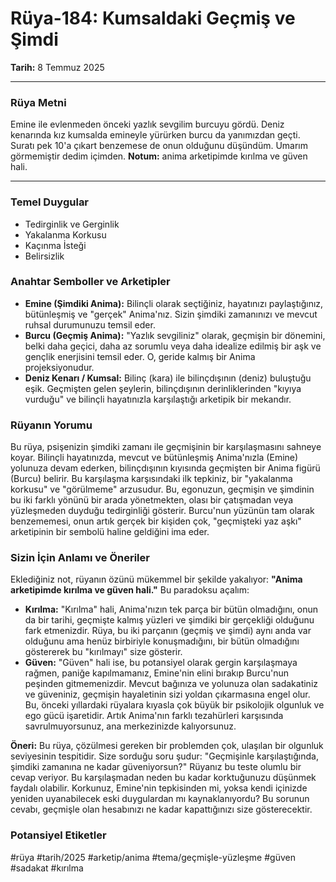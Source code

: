 # Rüya-184: Kumsaldaki Geçmiş ve Şimdi
**Tarih:** 8 Temmuz 2025

---
### Rüya Metni
Emine ile evlenmeden önceki yazlık sevgilim burcuyu gördü. Deniz kenarında kız kumsalda emineyle yürürken burcu da yanımızdan geçti. Suratı pek 10'a çıkart benzemese de onun olduğunu düşündüm. Umarım görmemiştir dedim içimden. 
**Notum:** anima arketipimde kırılma ve güven hali.

---
### Temel Duygular
* Tedirginlik ve Gerginlik
* Yakalanma Korkusu
* Kaçınma İsteği
* Belirsizlik

### Anahtar Semboller ve Arketipler
* **Emine (Şimdiki Anima):** Bilinçli olarak seçtiğiniz, hayatınızı paylaştığınız, bütünleşmiş ve "gerçek" Anima'nız. Sizin şimdiki zamanınızı ve mevcut ruhsal durumunuzu temsil eder.
* **Burcu (Geçmiş Anima):** "Yazlık sevgiliniz" olarak, geçmişin bir dönemini, belki daha geçici, daha az sorumlu veya daha idealize edilmiş bir aşk ve gençlik enerjisini temsil eder. O, geride kalmış bir Anima projeksiyonudur.
* **Deniz Kenarı / Kumsal:** Bilinç (kara) ile bilinçdışının (deniz) buluştuğu eşik. Geçmişten gelen şeylerin, bilinçdışının derinliklerinden "kıyıya vurduğu" ve bilinçli hayatınızla karşılaştığı arketipik bir mekandır.

### Rüyanın Yorumu
Bu rüya, psişenizin şimdiki zamanı ile geçmişinin bir karşılaşmasını sahneye koyar. Bilinçli hayatınızda, mevcut ve bütünleşmiş Anima'nızla (Emine) yolunuza devam ederken, bilinçdışının kıyısında geçmişten bir Anima figürü (Burcu) belirir. Bu karşılaşma karşısındaki ilk tepkiniz, bir "yakalanma korkusu" ve "görülmeme" arzusudur. Bu, egonuzun, geçmişin ve şimdinin bu iki farklı yönünü bir arada yönetmekten, olası bir çatışmadan veya yüzleşmeden duyduğu tedirginliği gösterir. Burcu'nun yüzünün tam olarak benzememesi, onun artık gerçek bir kişiden çok, "geçmişteki yaz aşkı" arketipinin bir sembolü haline geldiğini ima eder.

### Sizin İçin Anlamı ve Öneriler
Eklediğiniz not, rüyanın özünü mükemmel bir şekilde yakalıyor: **"Anima arketipimde kırılma ve güven hali."** Bu paradoksu açalım:

* **Kırılma:** "Kırılma" hali, Anima'nızın tek parça bir bütün olmadığını, onun da bir tarihi, geçmişte kalmış yüzleri ve şimdiki bir gerçekliği olduğunu fark etmenizdir. Rüya, bu iki parçanın (geçmiş ve şimdi) aynı anda var olduğunu ama henüz birbiriyle konuşmadığını, bir bütün olmadığını göstererek bu "kırılmayı" size gösterir.
* **Güven:** "Güven" hali ise, bu potansiyel olarak gergin karşılaşmaya rağmen, paniğe kapılmamanız, Emine'nin elini bırakıp Burcu'nun peşinden gitmemenizdir. Mevcut bağınıza ve yolunuza olan sadakatiniz ve güveniniz, geçmişin hayaletinin sizi yoldan çıkarmasına engel olur. Bu, önceki yıllardaki rüyalara kıyasla çok büyük bir psikolojik olgunluk ve ego gücü işaretidir. Artık Anima'nın farklı tezahürleri karşısında savrulmuyorsunuz, ana merkezinizde kalıyorsunuz.

**Öneri:** Bu rüya, çözülmesi gereken bir problemden çok, ulaşılan bir olgunluk seviyesinin tespitidir. Size sorduğu soru şudur: "Geçmişinle karşılaştığında, şimdiki zamanına ne kadar güveniyorsun?" Rüyanız bu teste olumlu bir cevap veriyor. Bu karşılaşmadan neden bu kadar korktuğunuzu düşünmek faydalı olabilir. Korkunuz, Emine'nin tepkisinden mi, yoksa kendi içinizde yeniden uyanabilecek eski duygulardan mı kaynaklanıyordu? Bu sorunun cevabı, geçmişle olan hesabınızı ne kadar kapattığınızı size gösterecektir.

### Potansiyel Etiketler
#rüya #tarih/2025 #arketip/anima #tema/geçmişle-yüzleşme #güven #sadakat #kırılma